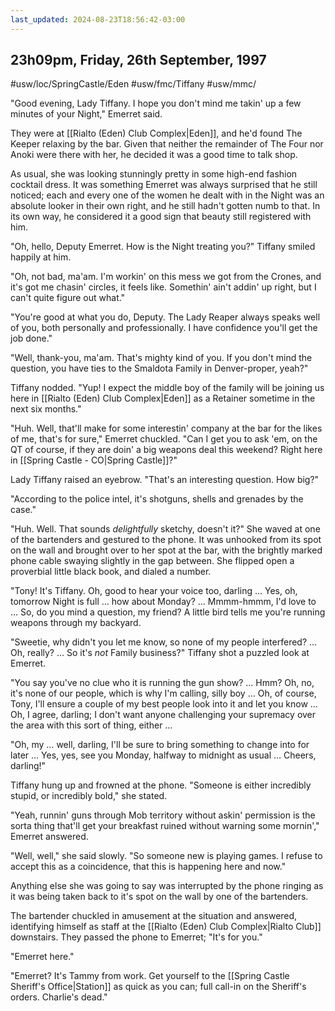 ```yaml
---
last_updated: 2024-08-23T18:56:42-03:00
---
```


## 23h09pm, Friday, 26th September, 1997

#usw/loc/SpringCastle/Eden #usw/fmc/Tiffany #usw/mmc/

"Good evening, Lady Tiffany. I hope you don't mind me takin' up a few minutes of your Night," Emerret said.

They were at [[Rialto (Eden) Club Complex|Eden]], and he'd found The Keeper relaxing by the bar. Given that neither the remainder of The Four nor Anoki were there with her, he decided it was a good time to talk shop.

As usual, she was looking stunningly pretty in some high-end fashion cocktail dress. It was something Emerret was always surprised that he still noticed; each and every one of the women he dealt with in the Night was an absolute looker in their own right, and he still hadn't gotten numb to that. In its own way, he considered it a good sign that beauty still registered with him.

"Oh, hello, Deputy Emerret. How is the Night treating you?" Tiffany smiled happily at him.

"Oh, not bad, ma'am. I'm workin' on this mess we got from the Crones, and it's got me chasin' circles, it feels like. Somethin' ain't addin' up right, but I can't quite figure out what."

"You're good at what you do, Deputy. The Lady Reaper always speaks well of you, both personally and professionally. I have confidence you'll get the job done."

"Well, thank-you, ma'am. That's mighty kind of you. If you don't mind the question, you have ties to the Smaldota Family in Denver-proper, yeah?"

Tiffany nodded. "Yup! I expect the middle boy of the family will be joining us here in [[Rialto (Eden) Club Complex|Eden]] as a Retainer sometime in the next six months."

"Huh. Well, that'll make for some interestin' company at the bar for the likes of me, that's for sure," Emerret chuckled. "Can I get you to ask 'em, on the QT of course, if they are doin' a big weapons deal this weekend? Right here in [[Spring Castle - CO|Spring Castle]]?"

Lady Tiffany raised an eyebrow. "That's an interesting question. How big?"

"According to the police intel, it's shotguns, shells and grenades by the case."

"Huh. Well. That sounds *delightfully* sketchy, doesn't it?" She waved at one of the bartenders and gestured to the phone. It was unhooked from its spot on the wall and brought over to her spot at the bar, with the brightly marked phone cable swaying slightly in the gap between. She flipped open a proverbial little black book, and dialed a number.

"Tony! It's Tiffany. Oh, good to hear your voice too, darling … Yes, oh, tomorrow Night is full … how about Monday? … Mmmm-hmmm, I'd love to … So, do you mind a question, my friend? A little bird tells me you're running weapons through my backyard.

"Sweetie, why didn't you let me know, so none of my people interfered? … Oh, really? … So it's *not* Family business?" Tiffany shot a puzzled look at Emerret.

"You say you've no clue who it is running the gun show? … Hmm? Oh, no, it's none of our people, which is why I'm calling, silly boy … Oh, of course, Tony, I'll ensure a couple of my best people look into it and let you know … Oh, I agree, darling; I don't want anyone challenging your supremacy over the area with this sort of thing, either …

"Oh, my … well, darling, I'll be sure to bring something to change into for later … Yes, yes, see you Monday, halfway to midnight as usual … Cheers, darling!"

Tiffany hung up and frowned at the phone. "Someone is either incredibly stupid, or incredibly bold," she stated.

"Yeah, runnin' guns through Mob territory without askin' permission is the sorta thing that'll get your breakfast ruined without warning some mornin'," Emerret answered.

"Well, well," she said slowly. "So someone new is playing games. I refuse to accept this as a coincidence, that this is happening here and now."

Anything else she was going to say was interrupted by the phone ringing as it was being taken back to it's spot on the wall by one of the bartenders.

The bartender chuckled in amusement at the situation and answered, identifying himself as staff at the [[Rialto (Eden) Club Complex|Rialto Club]] downstairs. They passed the phone to Emerret; "It's for you."

"Emerret here."

"Emerret? It's Tammy from work. Get yourself to the [[Spring Castle Sheriff's Office|Station]] as quick as you can; full call-in on the Sheriff's orders. Charlie's dead."
